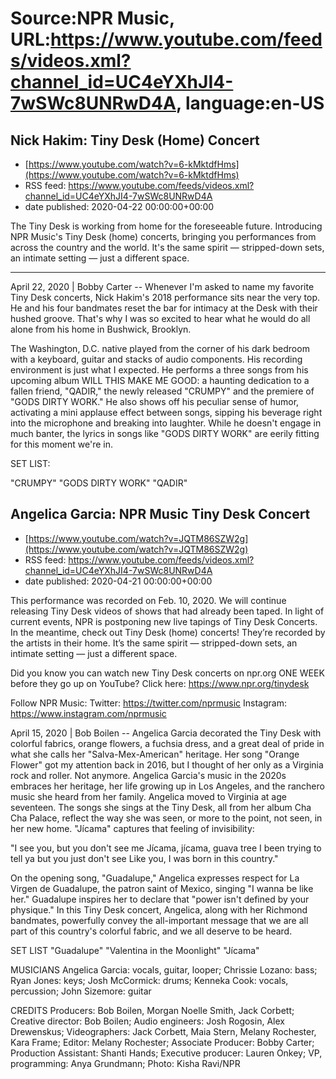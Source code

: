 # Source:NPR Music, URL:https://www.youtube.com/feeds/videos.xml?channel_id=UC4eYXhJI4-7wSWc8UNRwD4A, language:en-US

## Nick Hakim: Tiny Desk (Home) Concert
 - [https://www.youtube.com/watch?v=6-kMktdfHms](https://www.youtube.com/watch?v=6-kMktdfHms)
 - RSS feed: https://www.youtube.com/feeds/videos.xml?channel_id=UC4eYXhJI4-7wSWc8UNRwD4A
 - date published: 2020-04-22 00:00:00+00:00

The Tiny Desk is working from home for the foreseeable future. Introducing NPR Music's Tiny Desk (home) concerts, bringing you performances from across the country and the world. It's the same spirit — stripped-down sets, an intimate setting — just a different space.
________________________________________________________________

April 22, 2020 | Bobby Carter -- Whenever I'm asked to name my favorite Tiny Desk concerts, Nick Hakim's 2018 performance sits near the very top. He and his four bandmates reset the bar for intimacy at the Desk with their hushed groove. That's why I was so excited to hear what he would do all alone from his home in Bushwick, Brooklyn.

The Washington, D.C. native played from the corner of his dark bedroom with a keyboard, guitar and stacks of audio components. His recording environment is just what I expected. He performs a three songs from his upcoming album WILL THIS MAKE ME GOOD: a haunting dedication to a fallen friend, "QADIR," the newly released "CRUMPY" and the premiere of "GODS DIRTY WORK." He also shows off his peculiar sense of humor, activating a mini applause effect between songs, sipping his beverage right into the microphone and breaking into laughter. While he doesn't engage in much banter, the lyrics in songs like "GODS DIRTY WORK" are eerily fitting for this moment we're in.

SET LIST:

"CRUMPY"
"GODS DIRTY WORK"
"QADIR"

## Angelica Garcia: NPR Music Tiny Desk Concert
 - [https://www.youtube.com/watch?v=JQTM86SZW2g](https://www.youtube.com/watch?v=JQTM86SZW2g)
 - RSS feed: https://www.youtube.com/feeds/videos.xml?channel_id=UC4eYXhJI4-7wSWc8UNRwD4A
 - date published: 2020-04-21 00:00:00+00:00

This performance was recorded on Feb. 10, 2020. We will continue releasing Tiny Desk videos of shows that had already been taped. In light of current events, NPR is postponing new live tapings of Tiny Desk Concerts. In the meantime, check out Tiny Desk (home) concerts! They’re recorded by the artists in their home. It’s the same spirit — stripped-down sets, an intimate setting — just a different space.

Did you know you can watch new Tiny Desk concerts on npr.org ONE WEEK before they go up on YouTube? Click here: https://www.npr.org/tinydesk

Follow NPR Music:
Twitter: https://twitter.com/nprmusic
Instagram: https://www.instagram.com/nprmusic

April 15, 2020 | Bob Boilen -- Angelica Garcia decorated the Tiny Desk with colorful fabrics, orange flowers, a fuchsia dress, and a great deal of pride in what she calls her "Salva-Mex-American" heritage. Her song "Orange Flower" got my attention back in 2016, but I thought of her only as a Virginia rock and roller. Not anymore. Angelica Garcia's music in the 2020s embraces her heritage, her life growing up in Los Angeles, and the ranchero music she heard from her family. Angelica moved to Virginia at age seventeen. The songs she sings at the Tiny Desk, all from her album Cha Cha Palace, reflect the way she was seen, or more to the point, not seen, in her new home. "Jícama" captures that feeling of invisibility:

"I see you, but you don't see me
Jícama, jícama, guava tree
I been trying to tell ya but you just don't see
Like you, I was born in this country."

On the opening song, "Guadalupe," Angelica expresses respect for La Virgen de Guadalupe, the patron saint of Mexico, singing "I wanna be like her." Guadalupe inspires her to declare that "power isn't defined by your physique." In this Tiny Desk concert, Angelica, along with her Richmond bandmates, powerfully convey the all-important message that we are all part of this country's colorful fabric, and we all deserve to be heard.

SET LIST
"Guadalupe"
"Valentina in the Moonlight"
"Jícama"

MUSICIANS
Angelica Garcia: vocals, guitar, looper; Chrissie Lozano: bass; Ryan Jones: keys; Josh McCormick: drums; Kenneka Cook: vocals, percussion; John Sizemore: guitar

CREDITS
Producers: Bob Boilen, Morgan Noelle Smith, Jack Corbett; Creative director: Bob Boilen; Audio engineers: Josh Rogosin, Alex Drewenskus; Videographers: Jack Corbett, Maia Stern, Melany Rochester, Kara Frame; Editor: Melany Rochester; Associate Producer: Bobby Carter; Production Assistant: Shanti Hands; Executive producer: Lauren Onkey; VP, programming: Anya Grundmann; Photo: Kisha Ravi/NPR

